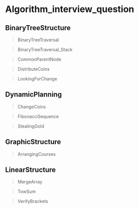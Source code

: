 # Algorithm_interview_question

## BinaryTreeStructure

> BinaryTreeTraversal

> BinaryTreeTraversal_Stack

> CommonParentNode

> DistributeCoins

> LookingForChange

## DynamicPlanning

> ChangeCoins

> FibonacciSequence

> StealingGold

## GraphicStructure

> ArrangingCourses

## LinearStructure

> MergeArray

> TowSum

> VerifyBrackets

